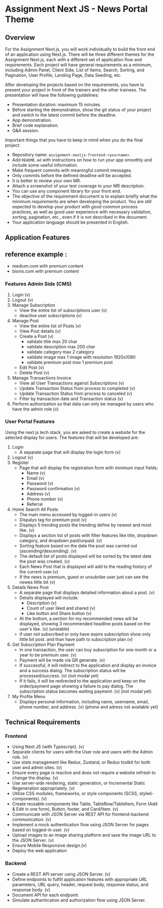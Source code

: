 # Assignment Next JS - News Portal Theme

## Overview

For the Assignment Next.js, you will work individually to build the front end of an application using Next.js. There will be three different themes for the Assignment Next.js, each with a different set of application flow and requirements. Each project will have general requirements as a minimum, including Admin Panel, Client Side, List of Items, Search, Sorting, and Pagination, User Profile, Landing Page, Data Seeding, etc.

After developing the projects based on the requirements, you have to present your project in front of the trainers and the other trainees. The presentation will have the following guidelines:

- Presentation duration: maximum 15 minutes.
- Before starting the demonstration, show the git status of your project and switch to the latest commit before the deadline.
- App demonstration.
- Brief code explanation.
- Q&A session.

Important things that you have to keep in mind when you do the final project:

- Repository name: `assignment-nextjs-frontend-<yourname>`.
- Add `README.md` with instructions on how to run your app smoothly and include some useful information.
- Make frequent commits with meaningful commit messages.
- Only commits before the defined deadline will be accepted.
- It is better to review your own MR.
- Attach a screenshot of your test coverage to your MR description.
- You can use any component library for your front end.
- The objective of the requirement document is to explain briefly what the minimum requirements are when developing the product. You are still expected to develop your product with good common process practices, as well as good user experience with necessary validation, sorting, pagination, etc., even if it is not described in the document.
- Your application language should be presented in English.

## Application Features

## reference example :

- medium.com with premium content
- bisnis.com with premium content

### Features Admin Side (CMS)

1. Login (v)
2. Logout (v)
3. Manage Subscription
   - View the entire list of subscriptions user (v)
   - deactive user subscriptions (v)
4. Manage Post
   - View the entire list of Posts (v)
   - View Post details (v)
   - Create a Post (v)
     - validate title max 20 char
     - validate description max 200 char
     - validate category max 2 category
     - validate image max 1 image with resolution 1920x1080
     - validate premium post max 1 premium post
   - Edit Post (v)
   - Delete Post (v)
5. Manage Transactions Invoice
   - View all User Transactions against Subscriptions (v)
   - Update Transaction Status from process to completed (v)
   - Update Transaction Status from process to canceled (v)
   - Filter by transaction date and Transaction status (v)
6. Perform authorization so that data can only be managed by users who have the admin role (v)

### User Portal Features

Using the next.js tech stack, you are asked to create a website for the selected display for users. The features that will be developed are:

1. Login
   - A separate page that will display the login form (v)
2. Logout (v)
3. Register
   - Page that will display the registration form with minimum input fields:
     - Name (v)
     - Email (v)
     - Password (v)
     - Password confirmation (v)
     - Address (v)
     - Phone number (v)
     - Referral
4. Home Search All Posts
   - The main menu accessed by logged-in users (v)
   - Dispalys tag for premium post (v)
   - Displays 5 trending posts the trending define by newest and most like. (v)
   - Displays a section list of posts with filter features like title, dropdown category, and dropdown paid/unpaid. (v)
   - Sorting feature based on the date the post was carried out (ascending/descending). (v)
   - The default list of posts displayed will be sorted by the latest date the post was created. (v)
   - Each News Post that is displayed will add to the reading history of the current user.(v)
   - If the news is premium, guest or unsubribe user just can see the newes little bit (v)
5. Details News Post
   - A separate page that displays detailed information about a post. (v)
   - Details displayed will include:
     - Description (v)
     - Count of user liked and shared (v)
     - Like button and Share button (v)
   - At the bottom, a section for my recommended news will be displayed, showing 3 recommended headline posts based on the user's like. (v) (unstable)
   - if user not subscribed or only have expire subscription show only little bit post. and than have path to subscription plan (v)
6. Get Subscription Plan Payment
   - In one transaction, the user can buy subscription for one month or a year to be premium user. (v)
   - Payment will be made via QR generate. (v)
   - If successful, it will redirect to the application and display an invoice and a success dialog. The subscription status will be processed/success. (v) (not modal yet)
   - If it fails, it will be redirected to the application and keep on the order/payment page showing a failure to pay dialog. The subscription status becomes waiting payment. (v) (not modal yet)
7. My Profile Menu
   - Displays personal information, including name, username, email, phone number, and address. (v) (phone and adress not available yet)

## Technical Requirements

### Frontend

- Using Next JS (with Typescript). (v)
- Separate clients for users with the User role and users with the Admin role. (v)
- Use state management like Redux, Zustand, or Redux toolkit for both user and admin sites. (v)
- Ensure every page is reactive and does not require a website refresh to change the display. (v)
- Use server-side rendering, static generation, or Incremental Static Regeneration appropriately. (v)
- Utilize CSS modules, frameworks, or style components (SCSS, styled-components). (v)
- Create reusable components like Table, TableRow/TableItem, Form (Add & Edit in one form), Button, footer, and Card/Item. (v)
- Communicate with JSON Server via REST API for frontend-backend communication. (v)
- Implement a mock authentication flow using JSON Server for pages based on logged-in user. (v)
- Upload images to an image sharing platform and save the image URL to the JSON Server. (v)
- Ensure Mobile Responsive design.(v)
- Deploy the web application

### Backend

- Create a REST API server using JSON Server. (v)
- Define endpoints to fulfill application features with appropriate URL parameters, URL query, header, request body, response status, and response body. (v)
- Document API for each endpoint.
- Simulate authentication and authorization flow using JSON Server.
